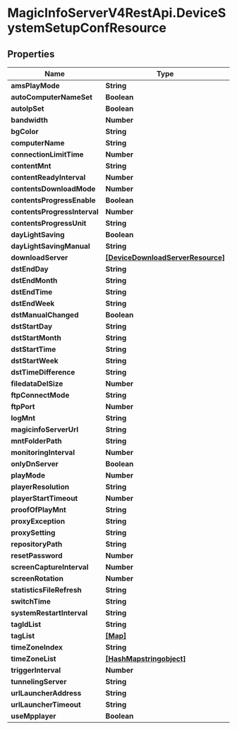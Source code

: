# MagicInfoServerV4RestApi.DeviceSystemSetupConfResource

## Properties
Name | Type | Description | Notes
------------ | ------------- | ------------- | -------------
**amsPlayMode** | **String** |  | [optional] 
**autoComputerNameSet** | **Boolean** |  | [optional] 
**autoIpSet** | **Boolean** |  | [optional] 
**bandwidth** | **Number** |  | [optional] 
**bgColor** | **String** |  | [optional] 
**computerName** | **String** |  | [optional] 
**connectionLimitTime** | **Number** |  | [optional] 
**contentMnt** | **String** |  | [optional] 
**contentReadyInterval** | **Number** |  | [optional] 
**contentsDownloadMode** | **Number** |  | [optional] 
**contentsProgressEnable** | **Boolean** |  | [optional] 
**contentsProgressInterval** | **Number** |  | [optional] 
**contentsProgressUnit** | **String** |  | [optional] 
**dayLightSaving** | **Boolean** |  | [optional] 
**dayLightSavingManual** | **String** |  | [optional] 
**downloadServer** | [**[DeviceDownloadServerResource]**](DeviceDownloadServerResource.md) |  | [optional] 
**dstEndDay** | **String** |  | [optional] 
**dstEndMonth** | **String** |  | [optional] 
**dstEndTime** | **String** |  | [optional] 
**dstEndWeek** | **String** |  | [optional] 
**dstManualChanged** | **Boolean** |  | [optional] 
**dstStartDay** | **String** |  | [optional] 
**dstStartMonth** | **String** |  | [optional] 
**dstStartTime** | **String** |  | [optional] 
**dstStartWeek** | **String** |  | [optional] 
**dstTimeDifference** | **String** |  | [optional] 
**filedataDelSize** | **Number** |  | [optional] 
**ftpConnectMode** | **String** |  | [optional] 
**ftpPort** | **Number** |  | [optional] 
**logMnt** | **String** |  | [optional] 
**magicinfoServerUrl** | **String** |  | [optional] 
**mntFolderPath** | **String** |  | [optional] 
**monitoringInterval** | **Number** |  | [optional] 
**onlyDnServer** | **Boolean** |  | [optional] 
**playMode** | **Number** |  | [optional] 
**playerResolution** | **String** |  | [optional] 
**playerStartTimeout** | **Number** |  | [optional] 
**proofOfPlayMnt** | **String** |  | [optional] 
**proxyException** | **String** |  | [optional] 
**proxySetting** | **String** |  | [optional] 
**repositoryPath** | **String** |  | [optional] 
**resetPassword** | **Number** |  | [optional] 
**screenCaptureInterval** | **Number** |  | [optional] 
**screenRotation** | **Number** |  | [optional] 
**statisticsFileRefresh** | **String** |  | [optional] 
**switchTime** | **String** |  | [optional] 
**systemRestartInterval** | **String** |  | [optional] 
**tagIdList** | **String** |  | [optional] 
**tagList** | [**[Map]**](Map.md) |  | [optional] 
**timeZoneIndex** | **String** |  | [optional] 
**timeZoneList** | [**[HashMapstringobject]**](HashMapstringobject.md) |  | [optional] 
**triggerInterval** | **Number** |  | [optional] 
**tunnelingServer** | **String** |  | [optional] 
**urlLauncherAddress** | **String** |  | [optional] 
**urlLauncherTimeout** | **String** |  | [optional] 
**useMpplayer** | **Boolean** |  | [optional] 


